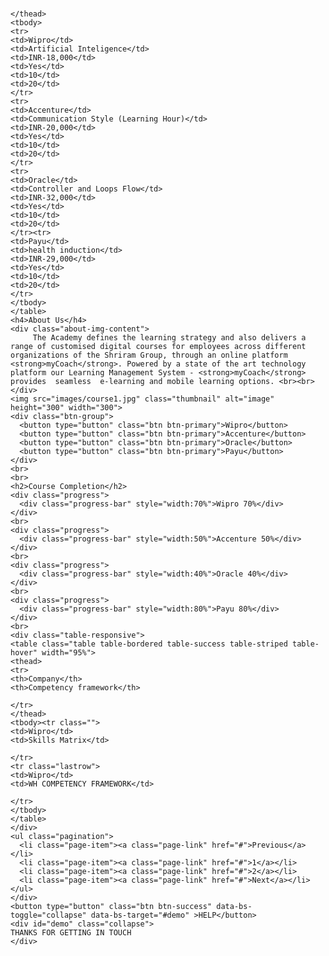 #	</tr>
	</thead>
	<tbody>
	<tr>
	<td>Wipro</td>
	<td>Artificial Inteligence</td>
	<td>INR-18,000</td>
	<td>Yes</td>
	<td>10</td>
	<td>20</td>
	</tr>
	<tr>
	<td>Accenture</td>
	<td>Communication Style (Learning Hour)</td>
	<td>INR-20,000</td>
	<td>Yes</td>
	<td>10</td>
	<td>20</td>
	</tr>
	<tr>
	<td>Oracle</td>
	<td>Controller and Loops Flow</td>
	<td>INR-32,000</td>
	<td>Yes</td>
	<td>10</td>
	<td>20</td>
	</tr><tr>
	<td>Payu</td>
	<td>health induction</td>
	<td>INR-29,000</td>
	<td>Yes</td>
	<td>10</td>
	<td>20</td>
	</tr>
	</tbody>
	</table>
	<h4>About Us</h4>
	<div class="about-img-content">
		 The Academy defines the learning strategy and also delivers a range of customised digital courses for employees across different organizations of the Shriram Group, through an online platform <strong>myCoach</strong>. Powered by a state of the art technology platform our Learning Management System - <strong>myCoach</strong> provides  seamless  e-learning and mobile learning options. <br><br>
	</div>
	<img src="images/course1.jpg" class="thumbnail" alt="image" height="300" width="300">
	<div class="btn-group">
	  <button type="button" class="btn btn-primary">Wipro</button>
	  <button type="button" class="btn btn-primary">Accenture</button>
	  <button type="button" class="btn btn-primary">Oracle</button>
	  <button type="button" class="btn btn-primary">Payu</button>
	</div>
	<br>
	<br>
	<h2>Course Completion</h2>
	<div class="progress">
	  <div class="progress-bar" style="width:70%">Wipro 70%</div>
	</div>
	<br>
	<div class="progress">
	  <div class="progress-bar" style="width:50%">Accenture 50%</div>
	</div>
	<br>
	<div class="progress">
	  <div class="progress-bar" style="width:40%">Oracle 40%</div>
	</div>
	<br>
	<div class="progress">
	  <div class="progress-bar" style="width:80%">Payu 80%</div>
	</div>
	<br>
	<div class="table-responsive">
	<table class="table table-bordered table-success table-striped table-hover" width="95%">
	<thead>
	<tr>
	<th>Company</th>
	<th>Competency framework</th>

	</tr>
	</thead>
	<tbody><tr class="">
	<td>Wipro</td>
	<td>Skills Matrix</td>

	</tr>
	<tr class="lastrow">
	<td>Wipro</td>
	<td>WH COMPETENCY FRAMEWORK</td>

	</tr>
	</tbody>
	</table>
	</div>
	<ul class="pagination">
	  <li class="page-item"><a class="page-link" href="#">Previous</a></li>
	  <li class="page-item"><a class="page-link" href="#">1</a></li>
	  <li class="page-item"><a class="page-link" href="#">2</a></li>
	  <li class="page-item"><a class="page-link" href="#">Next</a></li>
	</ul>
	</div>
	<button type="button" class="btn btn-success" data-bs-toggle="collapse" data-bs-target="#demo" >HELP</button>
	<div id="demo" class="collapse">
	THANKS FOR GETTING IN TOUCH
	</div>
